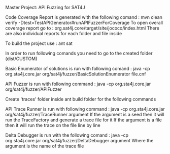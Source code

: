 Master Project: API Fuzzing for SAT4J

Code Coverage Report is generated with the following comand : mvn clean verify -Dtest=TestAPIGenerator#runAPIFuzzerForCoverage
To open overall coverage report go to : org.sat4j.core/target/site/jococo/index.html
There are also individual reports for each folder and file inside


To build the project use : ant sat

In order to run following comands you need to go to the created folder (dist/CUSTOM)

Basic Enumerator of solutions is run with following comand : java -cp org.sta4j.core.jar org/sat4j/fuzzer/BasicSolutionEnumerator file.cnf

API Fuzzer is run with following command : java -cp org.sta4j.core.jar org/sat4j/fuzzer/APIFuzzer

Create 'traces' folder inside ant build folder for the following commands

API Trace Runner is run with following command : java -cp org.sta4j.core.jar org/sat4j/fuzzer/TraceRunner argument
If the argument is a seed then it will run the TraceFactory and generate a trace file for it
If the argument is a file then it will run the trace on the file line by line

Delta Debugger is run with the following comand : java -cp org.sta4j.core.jar org/sat4j/fuzzer/DeltaDebugger argument
Where the argument is the name of the trace file